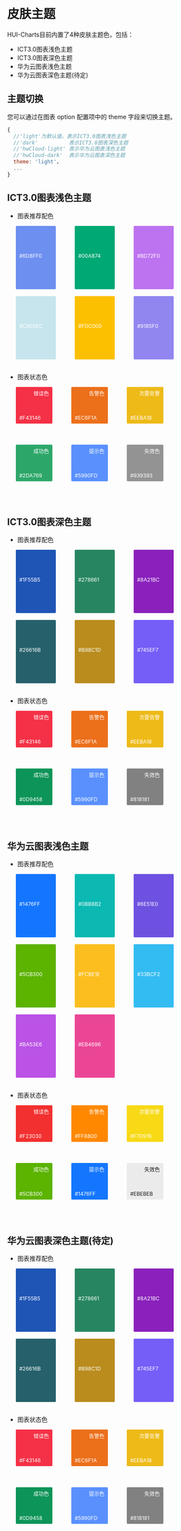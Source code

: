 # 皮肤主题

HUI-Charts目前内置了4种皮肤主题色，包括：
- ICT3.0图表浅色主题
- ICT3.0图表深色主题
- 华为云图表浅色主题
- 华为云图表深色主题(待定)

## 主题切换

您可以通过在图表 option 配置项中的 theme 字段来切换主题。
```jsx
{
  //'light'为默认值，表示ICT3.0图表浅色主题
  //'dark'          表示ICT3.0图表深色主题
  //'hwCloud-light' 表示华为云图表浅色主题
  //'hwCloud-dark'  表示华为云图表深色主题
  theme: 'light'，
  ...
}
```
## ICT3.0图表浅色主题

- 图表推荐配色

<div class="color-block light1">#6D8FF0</div>
<div class="color-block light2">#00A874</div>
<div class="color-block light3">#BD72F0</div>
<div class="color-block light4">#C6E5EC</div>
<div class="color-block light5">#FDC000</div>
<div class="color-block light6">#9185F0</div>

- 图表状态色

<div class="color-status light1">
  <div class="top">错误色</div>
  <div class="bottom">#F43146</div>
</div>
<div class="color-status light2">
  <div class="top">告警色</div>
  <div class="bottom">#EC6F1A</div>
</div>
<div class="color-status light3">
  <div class="top">次要告警</div>
  <div class="bottom">#EEBA18</div>
</div>
<div class="color-status light4">
  <div class="top">成功色</div>
  <div class="bottom">#2DA769</div>
</div>
<div class="color-status light5">
  <div class="top">提示色</div>
  <div class="bottom">#5990FD</div>
</div>
<div class="color-status light6">
  <div class="top">失效色</div>
  <div class="bottom">#939393</div>
</div>

## ICT3.0图表深色主题

- 图表推荐配色

<div class="color-block dark1">#1F55B5</div>
<div class="color-block dark2">#278661</div>
<div class="color-block dark3">#8A21BC</div>
<div class="color-block dark4">#26616B</div>
<div class="color-block dark5">#B98C1D</div>
<div class="color-block dark6">#745EF7</div>

- 图表状态色

<div class="color-status dark1">
  <div class="top">错误色</div>
  <div class="bottom">#F43146</div>
</div>
<div class="color-status dark2">
  <div class="top">告警色</div>
  <div class="bottom">#EC6F1A</div>
</div>
<div class="color-status dark3">
  <div class="top">次要告警</div>
  <div class="bottom">#EEBA18</div>
</div>
<div class="color-status dark4">
  <div class="top">成功色</div>
  <div class="bottom">#0D9458</div>
</div>
<div class="color-status dark5">
  <div class="top">提示色</div>
  <div class="bottom">#5990FD</div>
</div>
<div class="color-status dark6">
  <div class="top">失效色</div>
  <div class="bottom">#818181</div>
</div>

## 华为云图表浅色主题

- 图表推荐配色

<div class="color-block light7">#1476FF</div>
<div class="color-block light8">#0BB8B2</div>
<div class="color-block light9">#6E51E0</div>
<div class="color-block light10">#5CB300</div>
<div class="color-block light11">#FCBE1E</div>
<div class="color-block light12">#33BCF2</div>
<div class="color-block light13">#BA53E6</div>
<div class="color-block light14">#EB4696</div>

- 图表状态色

<div class="color-status light7">
  <div class="top">错误色</div>
  <div class="bottom">#F23030</div>
</div>
<div class="color-status light8">
  <div class="top">告警色</div>
  <div class="bottom">#FF8800</div>
</div>
<div class="color-status light9">
  <div class="top">次要告警</div>
  <div class="bottom">#F7D916</div>
</div>
<div class="color-status light10">
  <div class="top">成功色</div>
  <div class="bottom">#5CB300</div>
</div>
<div class="color-status light11">
  <div class="top">提示色</div>
  <div class="bottom">#1476FF</div>
</div>
<div class="color-status light12">
  <div class="top">失效色</div>
  <div class="bottom">#EBEBEB</div>
</div>

## 华为云图表深色主题(待定)

- 图表推荐配色

<div class="color-block dark1">#1F55B5</div>
<div class="color-block dark2">#278661</div>
<div class="color-block dark3">#8A21BC</div>
<div class="color-block dark4">#26616B</div>
<div class="color-block dark5">#B98C1D</div>
<div class="color-block dark6">#745EF7</div>

- 图表状态色

<div class="color-status dark1">
  <div class="top">错误色</div>
  <div class="bottom">#F43146</div>
</div>
<div class="color-status dark2">
  <div class="top">告警色</div>
  <div class="bottom">#EC6F1A</div>
</div>
<div class="color-status dark3">
  <div class="top">次要告警</div>
  <div class="bottom">#EEBA18</div>
</div>
<div class="color-status dark4">
  <div class="top">成功色</div>
  <div class="bottom">#0D9458</div>
</div>
<div class="color-status dark5">
  <div class="top">提示色</div>
  <div class="bottom">#5990FD</div>
</div>
<div class="color-status dark6">
  <div class="top">失效色</div>
  <div class="bottom">#818181</div>
</div>

<!-- 样式 -->
<style>
.color-block{
    display:inline-block;
    width:85px;
    height:85px;
    border-radius:2px;
    margin:0 20px 16px;
    color:#fff;
    padding-left: 8px;
    padding-top:62px;
    font-size:12px;
}
.color-block.light1{
    background:#6d8ff0;
}
.color-block.light2{
    background:#00a874;
}
.color-block.light3{
    background:#bd72f0;
}
.color-block.light4{
    background:#c6e5ec;
}
.color-block.light5{
    background:#fdc000;
}
.color-block.light6{
   background:#9185f0;
}
.color-block.light7{
   background:#1476FF;
}
.color-block.light8{
   background:#0BB8B2;
}
.color-block.light9{
   background:#6E51E0;
}
.color-block.light10{
   background:#5CB300;
}
.color-block.light11{
   background:#FCBE1E;
}
.color-block.light12{
   background:#33BCF2;
}
.color-block.light13{
   background:#BA53E6;
}
.color-block.light14{
   background:#EB4696;
}
.color-block.dark1{
   background:#1f55b5;
}
.color-block.dark2{
   background:#278661;
}
.color-block.dark3{
   background:#8a21bc;
}
.color-block.dark4{
   background:#26616b;
}
.color-block.dark5{
   background:#b98c1d;
}
.color-block.dark6{
   background:#745ef7;
}
.color-status{
    display:inline-block;
    width:85px;
    height:85px;
    border-radius:2px;
    margin:0 20px 46px;
    color:#fff;
    position:relative;
    font-size:12px;
}
.color-status .top{
    position:absolute;
    right:8px;
    top:6px;
}
.color-status .bottom{
    position:absolute;
    left:8px;
    bottom:6px;
}
.color-status.light1{
    background:#F43146;
}
.color-status.light2{
    background:#EC6F1A;
}
.color-status.light3{
    background:#EEBA18;
}
.color-status.light4{
    background:#2DA769;
}
.color-status.light5{
    background:#5990FD;
}
.color-status.light6{
    background:#939393;
}
.color-status.light7{
    background:#F23030;
}
.color-status.light8{
    background:#FF8800;
}
.color-status.light9{
    background:#F7D916;
}
.color-status.light10{
    background:#5CB300;
}
.color-status.light11{
    background:#1476FF;
}
.color-status.light12{
    background:#EBEBEB;
    color:#191919;
}
.color-status.dark1{
    background:#F43146;
}
.color-status.dark2{
    background:#EC6F1A;
}
.color-status.dark3{
    background:#EEBA18;
}
.color-status.dark4{
    background:#0D9458;
}
.color-status.dark5{
    background:#5990FD;
}
.color-status.dark6{
    background:#818181;
}
.markdown-body ul li{
    font-size:14px;
    font-weight:bold;
    color: #191919;
}
</style>
